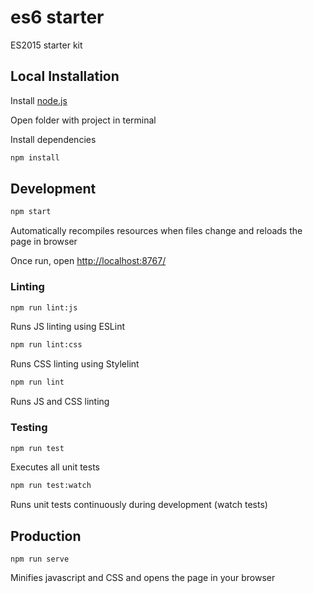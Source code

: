 # es6 starter
ES2015 starter kit

## Local Installation

Install [node.js](https://nodejs.org)

Open folder with project in terminal

Install dependencies

```sh
npm install
```

## Development

```sh
npm start
```

Automatically recompiles resources when files change and reloads the page in browser

Once run, open <http://localhost:8767/>

### Linting

```sh
npm run lint:js
```

Runs JS linting using ESLint

```sh
npm run lint:css
```

Runs CSS linting using Stylelint

```sh
npm run lint
```

Runs JS and CSS linting

### Testing

```sh
npm run test
```

Executes all unit tests

```sh
npm run test:watch
```

Runs unit tests continuously during development (watch tests)

## Production

```
npm run serve
```

Minifies javascript and CSS and opens the page in your browser
